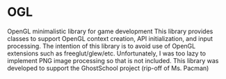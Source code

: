 # OGL
OpenGL minimalistic library for game development
This library provides classes to support OpenGL context creation, API initialization, and input processing. The intention of this library is to avoid use of OpenGL extensions such as freeglut/glew/etc. Unfortunately, I was too lazy to implement PNG image processing so that is not included. This library was developed to support the GhostSchool project (rip-off of Ms. Pacman)
